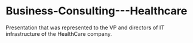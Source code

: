 # Business-Consulting---Healthcare

Presentation that was represented to the VP and directors of IT infrastructure of the HealthCare company.
